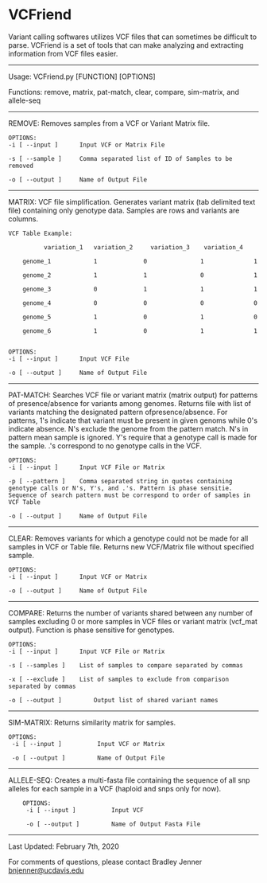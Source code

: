 # VCFriend

Variant calling softwares utilizes VCF files that can sometimes be difficult to parse. VCFriend is a set of tools that can make analyzing and extracting information from VCF files easier.
	
---

Usage:
	VCFriend.py [FUNCTION] [OPTIONS]
	
Functions: remove, matrix, pat-match, clear, compare, sim-matrix, and allele-seq
  
---

   REMOVE:
	Removes samples from a VCF or Variant Matrix file.	
  	
	OPTIONS:
	-i [ --input ] 		Input VCF or Matrix File

	-s [ --sample ]		Comma separated list of ID of Samples to be removed

	-o [ --output ] 	Name of Output File

---

  MATRIX:
	VCF file simplification. Generates variant matrix (tab delimited text file) containing only genotype data. Samples are rows and variants are columns. 

	VCF Table Example: 

		  	  variation_1   variation_2     variation_3    variation_4
    
    	genome_1            1             0               1              1
 
   		genome_2            1             1               0              1

    	genome_3            0             1               1              1

    	genome_4            0             0               0              0
 
    	genome_5            1             0               1              0
 
    	genome_6            1             0               1              1


	OPTIONS:
	-i [ --input ] 		Input VCF File

	-o [ --output ] 	Name of Output File

---

  PAT-MATCH:
	Searches VCF file or variant matrix (matrix output) for patterns of presence/absence for variants among genomes. Returns file with list of variants matching the designated pattern ofpresence/absence. For patterns, 1's indicate that variant must be present in given genoms while 0's indicate absence. N's exclude the genome from the pattern match. N's in pattern mean sample is ignored. Y's require that a genotype call is made for the sample. .'s correspond to no genotype calls in the VCF.

  	OPTIONS:
	-i [ --input ] 		Input VCF File or Matrix

	-p [ --pattern ]	Comma separated string in quotes containing genotype calls or N's, Y's, and .'s. Pattern is phase sensitie. Sequence of search pattern must be correspond to order of samples in VCF Table

	-o [ --output ] 	Name of Output File

---

  CLEAR:
	Removes variants for which a genotype could not be made for all samples in VCF or Table file. Returns new VCF/Matrix file without specified sample.

	OPTIONS:
	-i [ --input ] 		Input VCF or Matrix

	-o [ --output ] 	Name of Output File		

---

  COMPARE:
	Returns the number of variants shared between any number of samples excluding 0 or more samples in VCF files or variant matrix (vcf_mat output). Function is phase sensitive for genotypes.

	OPTIONS:
	-i [ --input ] 		Input VCF File or Matrix

	-s [ --samples ]	List of samples to compare separated by commas 

	-x [ --exclude ]	List of samples to exclude from comparison separated by commas

	-o [ --output ]         Output list of shared variant names

---

  SIM-MATRIX:
	Returns similarity matrix for samples.

	OPTIONS:
	 -i [ --input ]          Input VCF or Matrix

	 -o [ --output ]         Name of Output File
  
---

  ALLELE-SEQ:
        Creates a multi-fasta file containing the sequence of all snp alleles for each sample in a VCF (haploid and snps only for now).

        OPTIONS:
         -i [ --input ]          Input VCF

         -o [ --output ]         Name of Output Fasta File

---

Last Updated: February 7th, 2020

For comments of questions, please contact Bradley Jenner <bnjenner@ucdavis.edu>
